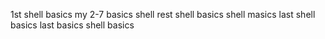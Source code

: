  1st shell basics
my 2-7 basics shell 
 rest shell basics 
shell masics 
last shell basics
last basics
shell basics 
